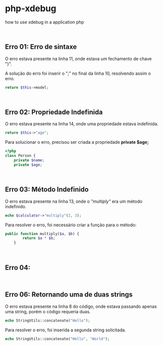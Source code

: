 # php-xdebug
how to use xdebug in a application php

<br>

## Erro 01: Erro de sintaxe

O erro estava presente na linha 11, onde estava um fechamento de chave "}".

A solução do erro foi inserir o ";" no final da linha 10, resolvendo assim o erro.

~~~php
return $this->model;
~~~


<br>

## Erro 02: Propriedade Indefinida

O erro estava presente na linha 14, onde uma propriedade estava indefinida.

~~~php
return $this->"age";
~~~

Para solucionar o erro, precisou ser criada a propriedade **private $age;**

~~~php
<?php 
class Person {
    private $name;
    private $age;
~~~
<br>

## Erro 03: Método Indefinido

O erro estava presente na linha 13, onde o *"multiply"* era um método indefinido.

~~~php
echo $calculator->"multiply"(2, 3);
~~~

Para resolver o erro, foi necessário criar a função para o método:

~~~php
public function multiply($a, $b) {
        return $a * $b;
    }
~~~
<br>

## Erro 04: 


<br>



## Erro 06: Retornando uma de duas strings

O erro estava presente na linha 8 do código, onde estava passando apenas uma string, porém o código requeria duas.

~~~php
echo StringUtils::concatenate("Hello");
~~~

Para resolver o erro, foi inserida a segunda string solicitada.

~~~php
echo StringUtils::concatenate("Hello", "World");
~~~